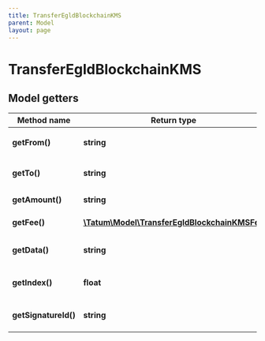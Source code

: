 ```yaml
---
title: TransferEgldBlockchainKMS
parent: Model
layout: page
---
```


# TransferEgldBlockchainKMS

## Model getters

Method name | Return type | Description | Notes
------------ | ------------- | ------------- | -------------
**getFrom()** | **string** | Account address of the sender <br>Example: `erd17k95m339aqzxzyvjjjfa3lka0yyeqgcsda50tw5z9g73ycfe2caq9e6jq7` |
**getTo()** | **string** | Account address of the receiver or smart contract <br>Example: `erd17k95m339aqzxzyvjjjfa3lka0yyeqgcsda50tw5z9g73ycfe2caq9e6jq6` |
**getAmount()** | **string** | Value to be sent. <br>Example: `0` |
**getFee()** | [**\Tatum\Model\TransferEgldBlockchainKMSFee**](../TransferEgldBlockchainKMSFee) |  <br>Example: `null` | [optional]
**getData()** | **string** | Additional data that can be passed to a blockchain transaction as a data property; must be in the hexadecimal format <br>Example: `4d79206e6f746520746f2074686520726563697069656e74` | [optional]
**getIndex()** | **float** | If signatureId is mnemonic-based, this is the index to the specific address from that mnemonic. <br>Example: `null` | [optional]
**getSignatureId()** | **string** | Identifier of the private key associated in signing application. Private key, or signature Id must be present. <br>Example: `26d3883e-4e17-48b3-a0ee-09a3e484ac83` |

